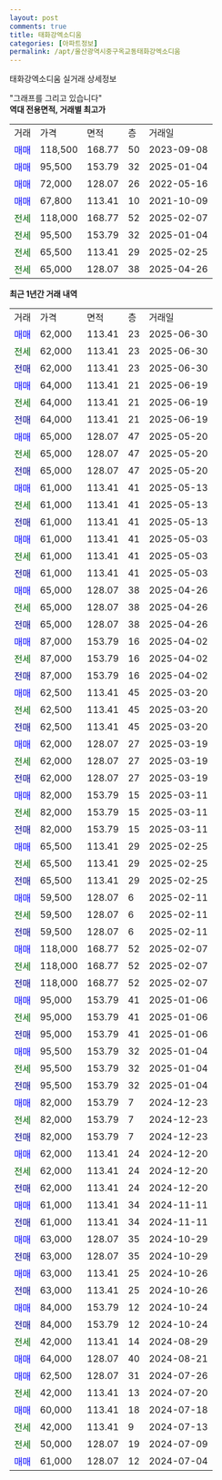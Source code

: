 ```yaml
---
layout: post
comments: true
title: 태화강엑소디움
categories: [아파트정보]
permalink: /apt/울산광역시중구옥교동태화강엑소디움
---
```


태화강엑소디움 실거래 상세정보

<script type="text/javascript">
  google.charts.load('current', {'packages':['line', 'corechart']});
  google.charts.setOnLoadCallback(drawChart);

  function drawChart() {
    var data = new google.visualization.DataTable();
    data.addColumn('date', '거래일');
    data.addColumn('number', "매매");
    data.addColumn('number', "전세");
    data.addColumn('number', "전매");

    data.addRows([[new Date(Date.parse("2025-06-30")), 62000, null, null], [new Date(Date.parse("2025-06-30")), null, 62000, null], [new Date(Date.parse("2025-06-30")), null, null, 62000], [new Date(Date.parse("2025-06-19")), 64000, null, null], [new Date(Date.parse("2025-06-19")), null, 64000, null], [new Date(Date.parse("2025-06-19")), null, null, 64000], [new Date(Date.parse("2025-05-20")), 65000, null, null], [new Date(Date.parse("2025-05-20")), null, 65000, null], [new Date(Date.parse("2025-05-20")), null, null, 65000], [new Date(Date.parse("2025-05-13")), 61000, null, null], [new Date(Date.parse("2025-05-13")), null, 61000, null], [new Date(Date.parse("2025-05-13")), null, null, 61000], [new Date(Date.parse("2025-05-03")), 61000, null, null], [new Date(Date.parse("2025-05-03")), null, 61000, null], [new Date(Date.parse("2025-05-03")), null, null, 61000], [new Date(Date.parse("2025-04-26")), 65000, null, null], [new Date(Date.parse("2025-04-26")), null, 65000, null], [new Date(Date.parse("2025-04-26")), null, null, 65000], [new Date(Date.parse("2025-04-02")), 87000, null, null], [new Date(Date.parse("2025-04-02")), null, 87000, null], [new Date(Date.parse("2025-04-02")), null, null, 87000], [new Date(Date.parse("2025-03-20")), 62500, null, null], [new Date(Date.parse("2025-03-20")), null, 62500, null], [new Date(Date.parse("2025-03-20")), null, null, 62500], [new Date(Date.parse("2025-03-19")), 62000, null, null], [new Date(Date.parse("2025-03-19")), null, 62000, null], [new Date(Date.parse("2025-03-19")), null, null, 62000], [new Date(Date.parse("2025-03-11")), 82000, null, null], [new Date(Date.parse("2025-03-11")), null, 82000, null], [new Date(Date.parse("2025-03-11")), null, null, 82000], [new Date(Date.parse("2025-02-25")), 65500, null, null], [new Date(Date.parse("2025-02-25")), null, 65500, null], [new Date(Date.parse("2025-02-25")), null, null, 65500], [new Date(Date.parse("2025-02-11")), 59500, null, null], [new Date(Date.parse("2025-02-11")), null, 59500, null], [new Date(Date.parse("2025-02-11")), null, null, 59500], [new Date(Date.parse("2025-02-07")), 118000, null, null], [new Date(Date.parse("2025-02-07")), null, 118000, null], [new Date(Date.parse("2025-02-07")), null, null, 118000], [new Date(Date.parse("2025-01-06")), 95000, null, null], [new Date(Date.parse("2025-01-06")), null, 95000, null], [new Date(Date.parse("2025-01-06")), null, null, 95000], [new Date(Date.parse("2025-01-04")), 95500, null, null], [new Date(Date.parse("2025-01-04")), null, 95500, null], [new Date(Date.parse("2025-01-04")), null, null, 95500], [new Date(Date.parse("2024-12-23")), 82000, null, null], [new Date(Date.parse("2024-12-23")), null, 82000, null], [new Date(Date.parse("2024-12-23")), null, null, 82000], [new Date(Date.parse("2024-12-20")), 62000, null, null], [new Date(Date.parse("2024-12-20")), null, 62000, null], [new Date(Date.parse("2024-12-20")), null, null, 62000], [new Date(Date.parse("2024-11-11")), 61000, null, null], [new Date(Date.parse("2024-11-11")), null, null, 61000], [new Date(Date.parse("2024-10-29")), 63000, null, null], [new Date(Date.parse("2024-10-29")), null, null, 63000], [new Date(Date.parse("2024-10-26")), 63000, null, null], [new Date(Date.parse("2024-10-26")), null, null, 63000], [new Date(Date.parse("2024-10-24")), 84000, null, null], [new Date(Date.parse("2024-10-24")), null, null, 84000], [new Date(Date.parse("2024-08-29")), null, 42000, null], [new Date(Date.parse("2024-08-21")), 64000, null, null], [new Date(Date.parse("2024-07-26")), 62500, null, null], [new Date(Date.parse("2024-07-20")), null, 42000, null], [new Date(Date.parse("2024-07-18")), 60000, null, null], [new Date(Date.parse("2024-07-13")), null, 42000, null], [new Date(Date.parse("2024-07-09")), null, 50000, null], [new Date(Date.parse("2024-07-04")), 61000, null, null]]);

    var options = {
      hAxis: {
        format: 'yyyy/MM/dd'
      },    
      lineWidth: 0,
      pointsVisible: true,    
      title: '최근 1년간 유형별 실거래가 분포',
      legend: { position: 'bottom' }
    };

    var formatter = new google.visualization.NumberFormat({pattern:'###,###'} );
    formatter.format(data, 1);
    formatter.format(data, 2);
    
    setTimeout(function() {
        var chart = new google.visualization.LineChart(document.getElementById('columnchart_material'));
        chart.draw(data, (options));
        document.getElementById('loading').style.display = 'none';
    }, 200);
  }
</script>


<div id="loading" style="z-index:20; display: block; margin-left: 0px">"그래프를 그리고 있습니다"</div>
<div id="columnchart_material" style="width: 95%; margin-left: 0px; display: block"></div>
<!-- contents start -->
<b>역대 전용면적, 거래별 최고가</b>
<table class="sortable">
    <tr>
      <td>거래</td>
      <td>가격</td>
      <td>면적</td>
      <td>층</td>
      <td>거래일</td>
    </tr>
        <tr>
          <td><a style="color: blue">매매</a></td>
          <td>118,500</td>
          <td>168.77</td>
          <td>50</td>
          <td>2023-09-08</td>
        </tr>            <tr>
          <td><a style="color: blue">매매</a></td>
          <td>95,500</td>
          <td>153.79</td>
          <td>32</td>
          <td>2025-01-04</td>
        </tr>            <tr>
          <td><a style="color: blue">매매</a></td>
          <td>72,000</td>
          <td>128.07</td>
          <td>26</td>
          <td>2022-05-16</td>
        </tr>            <tr>
          <td><a style="color: blue">매매</a></td>
          <td>67,800</td>
          <td>113.41</td>
          <td>10</td>
          <td>2021-10-09</td>
        </tr>        
        <tr>
              <td><a style="color: darkgreen">전세</a></td>
              <td>118,000</td>
              <td>168.77</td>
              <td>52</td>
              <td>2025-02-07</td>
            </tr>            <tr>
              <td><a style="color: darkgreen">전세</a></td>
              <td>95,500</td>
              <td>153.79</td>
              <td>32</td>
              <td>2025-01-04</td>
            </tr>            <tr>
              <td><a style="color: darkgreen">전세</a></td>
              <td>65,500</td>
              <td>113.41</td>
              <td>29</td>
              <td>2025-02-25</td>
            </tr>            <tr>
              <td><a style="color: darkgreen">전세</a></td>
              <td>65,000</td>
              <td>128.07</td>
              <td>38</td>
              <td>2025-04-26</td>
            </tr>        
    
</table>

<b>최근 1년간 거래 내역</b>

<table class="sortable">
    <tr>
      <td>거래</td>
      <td>가격</td>
      <td>면적</td>
      <td>층</td>
      <td>거래일</td>
    </tr>
    <tr>
      <td><a style="color: blue">매매</a></td>
      <td>62,000</td>
      <td>113.41</td>
      <td>23</td>
      <td>2025-06-30</td>
    </tr>          <tr>
      <td><a style="color: darkgreen">전세</a></td>
      <td>62,000</td>
      <td>113.41</td>
      <td>23</td>
      <td>2025-06-30</td>
    </tr>          <tr>
      <td><a style="color: darkblue">전매</a></td>
      <td>62,000</td>
      <td>113.41</td>
      <td>23</td>
      <td>2025-06-30</td>
    </tr>          <tr>
      <td><a style="color: blue">매매</a></td>
      <td>64,000</td>
      <td>113.41</td>
      <td>21</td>
      <td>2025-06-19</td>
    </tr>          <tr>
      <td><a style="color: darkgreen">전세</a></td>
      <td>64,000</td>
      <td>113.41</td>
      <td>21</td>
      <td>2025-06-19</td>
    </tr>          <tr>
      <td><a style="color: darkblue">전매</a></td>
      <td>64,000</td>
      <td>113.41</td>
      <td>21</td>
      <td>2025-06-19</td>
    </tr>          <tr>
      <td><a style="color: blue">매매</a></td>
      <td>65,000</td>
      <td>128.07</td>
      <td>47</td>
      <td>2025-05-20</td>
    </tr>          <tr>
      <td><a style="color: darkgreen">전세</a></td>
      <td>65,000</td>
      <td>128.07</td>
      <td>47</td>
      <td>2025-05-20</td>
    </tr>          <tr>
      <td><a style="color: darkblue">전매</a></td>
      <td>65,000</td>
      <td>128.07</td>
      <td>47</td>
      <td>2025-05-20</td>
    </tr>          <tr>
      <td><a style="color: blue">매매</a></td>
      <td>61,000</td>
      <td>113.41</td>
      <td>41</td>
      <td>2025-05-13</td>
    </tr>          <tr>
      <td><a style="color: darkgreen">전세</a></td>
      <td>61,000</td>
      <td>113.41</td>
      <td>41</td>
      <td>2025-05-13</td>
    </tr>          <tr>
      <td><a style="color: darkblue">전매</a></td>
      <td>61,000</td>
      <td>113.41</td>
      <td>41</td>
      <td>2025-05-13</td>
    </tr>          <tr>
      <td><a style="color: blue">매매</a></td>
      <td>61,000</td>
      <td>113.41</td>
      <td>41</td>
      <td>2025-05-03</td>
    </tr>          <tr>
      <td><a style="color: darkgreen">전세</a></td>
      <td>61,000</td>
      <td>113.41</td>
      <td>41</td>
      <td>2025-05-03</td>
    </tr>          <tr>
      <td><a style="color: darkblue">전매</a></td>
      <td>61,000</td>
      <td>113.41</td>
      <td>41</td>
      <td>2025-05-03</td>
    </tr>          <tr>
      <td><a style="color: blue">매매</a></td>
      <td>65,000</td>
      <td>128.07</td>
      <td>38</td>
      <td>2025-04-26</td>
    </tr>          <tr>
      <td><a style="color: darkgreen">전세</a></td>
      <td>65,000</td>
      <td>128.07</td>
      <td>38</td>
      <td>2025-04-26</td>
    </tr>          <tr>
      <td><a style="color: darkblue">전매</a></td>
      <td>65,000</td>
      <td>128.07</td>
      <td>38</td>
      <td>2025-04-26</td>
    </tr>          <tr>
      <td><a style="color: blue">매매</a></td>
      <td>87,000</td>
      <td>153.79</td>
      <td>16</td>
      <td>2025-04-02</td>
    </tr>          <tr>
      <td><a style="color: darkgreen">전세</a></td>
      <td>87,000</td>
      <td>153.79</td>
      <td>16</td>
      <td>2025-04-02</td>
    </tr>          <tr>
      <td><a style="color: darkblue">전매</a></td>
      <td>87,000</td>
      <td>153.79</td>
      <td>16</td>
      <td>2025-04-02</td>
    </tr>          <tr>
      <td><a style="color: blue">매매</a></td>
      <td>62,500</td>
      <td>113.41</td>
      <td>45</td>
      <td>2025-03-20</td>
    </tr>          <tr>
      <td><a style="color: darkgreen">전세</a></td>
      <td>62,500</td>
      <td>113.41</td>
      <td>45</td>
      <td>2025-03-20</td>
    </tr>          <tr>
      <td><a style="color: darkblue">전매</a></td>
      <td>62,500</td>
      <td>113.41</td>
      <td>45</td>
      <td>2025-03-20</td>
    </tr>          <tr>
      <td><a style="color: blue">매매</a></td>
      <td>62,000</td>
      <td>128.07</td>
      <td>27</td>
      <td>2025-03-19</td>
    </tr>          <tr>
      <td><a style="color: darkgreen">전세</a></td>
      <td>62,000</td>
      <td>128.07</td>
      <td>27</td>
      <td>2025-03-19</td>
    </tr>          <tr>
      <td><a style="color: darkblue">전매</a></td>
      <td>62,000</td>
      <td>128.07</td>
      <td>27</td>
      <td>2025-03-19</td>
    </tr>          <tr>
      <td><a style="color: blue">매매</a></td>
      <td>82,000</td>
      <td>153.79</td>
      <td>15</td>
      <td>2025-03-11</td>
    </tr>          <tr>
      <td><a style="color: darkgreen">전세</a></td>
      <td>82,000</td>
      <td>153.79</td>
      <td>15</td>
      <td>2025-03-11</td>
    </tr>          <tr>
      <td><a style="color: darkblue">전매</a></td>
      <td>82,000</td>
      <td>153.79</td>
      <td>15</td>
      <td>2025-03-11</td>
    </tr>          <tr>
      <td><a style="color: blue">매매</a></td>
      <td>65,500</td>
      <td>113.41</td>
      <td>29</td>
      <td>2025-02-25</td>
    </tr>          <tr>
      <td><a style="color: darkgreen">전세</a></td>
      <td>65,500</td>
      <td>113.41</td>
      <td>29</td>
      <td>2025-02-25</td>
    </tr>          <tr>
      <td><a style="color: darkblue">전매</a></td>
      <td>65,500</td>
      <td>113.41</td>
      <td>29</td>
      <td>2025-02-25</td>
    </tr>          <tr>
      <td><a style="color: blue">매매</a></td>
      <td>59,500</td>
      <td>128.07</td>
      <td>6</td>
      <td>2025-02-11</td>
    </tr>          <tr>
      <td><a style="color: darkgreen">전세</a></td>
      <td>59,500</td>
      <td>128.07</td>
      <td>6</td>
      <td>2025-02-11</td>
    </tr>          <tr>
      <td><a style="color: darkblue">전매</a></td>
      <td>59,500</td>
      <td>128.07</td>
      <td>6</td>
      <td>2025-02-11</td>
    </tr>          <tr>
      <td><a style="color: blue">매매</a></td>
      <td>118,000</td>
      <td>168.77</td>
      <td>52</td>
      <td>2025-02-07</td>
    </tr>          <tr>
      <td><a style="color: darkgreen">전세</a></td>
      <td>118,000</td>
      <td>168.77</td>
      <td>52</td>
      <td>2025-02-07</td>
    </tr>          <tr>
      <td><a style="color: darkblue">전매</a></td>
      <td>118,000</td>
      <td>168.77</td>
      <td>52</td>
      <td>2025-02-07</td>
    </tr>          <tr>
      <td><a style="color: blue">매매</a></td>
      <td>95,000</td>
      <td>153.79</td>
      <td>41</td>
      <td>2025-01-06</td>
    </tr>          <tr>
      <td><a style="color: darkgreen">전세</a></td>
      <td>95,000</td>
      <td>153.79</td>
      <td>41</td>
      <td>2025-01-06</td>
    </tr>          <tr>
      <td><a style="color: darkblue">전매</a></td>
      <td>95,000</td>
      <td>153.79</td>
      <td>41</td>
      <td>2025-01-06</td>
    </tr>          <tr>
      <td><a style="color: blue">매매</a></td>
      <td>95,500</td>
      <td>153.79</td>
      <td>32</td>
      <td>2025-01-04</td>
    </tr>          <tr>
      <td><a style="color: darkgreen">전세</a></td>
      <td>95,500</td>
      <td>153.79</td>
      <td>32</td>
      <td>2025-01-04</td>
    </tr>          <tr>
      <td><a style="color: darkblue">전매</a></td>
      <td>95,500</td>
      <td>153.79</td>
      <td>32</td>
      <td>2025-01-04</td>
    </tr>          <tr>
      <td><a style="color: blue">매매</a></td>
      <td>82,000</td>
      <td>153.79</td>
      <td>7</td>
      <td>2024-12-23</td>
    </tr>          <tr>
      <td><a style="color: darkgreen">전세</a></td>
      <td>82,000</td>
      <td>153.79</td>
      <td>7</td>
      <td>2024-12-23</td>
    </tr>          <tr>
      <td><a style="color: darkblue">전매</a></td>
      <td>82,000</td>
      <td>153.79</td>
      <td>7</td>
      <td>2024-12-23</td>
    </tr>          <tr>
      <td><a style="color: blue">매매</a></td>
      <td>62,000</td>
      <td>113.41</td>
      <td>24</td>
      <td>2024-12-20</td>
    </tr>          <tr>
      <td><a style="color: darkgreen">전세</a></td>
      <td>62,000</td>
      <td>113.41</td>
      <td>24</td>
      <td>2024-12-20</td>
    </tr>          <tr>
      <td><a style="color: darkblue">전매</a></td>
      <td>62,000</td>
      <td>113.41</td>
      <td>24</td>
      <td>2024-12-20</td>
    </tr>          <tr>
      <td><a style="color: blue">매매</a></td>
      <td>61,000</td>
      <td>113.41</td>
      <td>34</td>
      <td>2024-11-11</td>
    </tr>          <tr>
      <td><a style="color: darkblue">전매</a></td>
      <td>61,000</td>
      <td>113.41</td>
      <td>34</td>
      <td>2024-11-11</td>
    </tr>          <tr>
      <td><a style="color: blue">매매</a></td>
      <td>63,000</td>
      <td>128.07</td>
      <td>35</td>
      <td>2024-10-29</td>
    </tr>          <tr>
      <td><a style="color: darkblue">전매</a></td>
      <td>63,000</td>
      <td>128.07</td>
      <td>35</td>
      <td>2024-10-29</td>
    </tr>          <tr>
      <td><a style="color: blue">매매</a></td>
      <td>63,000</td>
      <td>113.41</td>
      <td>25</td>
      <td>2024-10-26</td>
    </tr>          <tr>
      <td><a style="color: darkblue">전매</a></td>
      <td>63,000</td>
      <td>113.41</td>
      <td>25</td>
      <td>2024-10-26</td>
    </tr>          <tr>
      <td><a style="color: blue">매매</a></td>
      <td>84,000</td>
      <td>153.79</td>
      <td>12</td>
      <td>2024-10-24</td>
    </tr>          <tr>
      <td><a style="color: darkblue">전매</a></td>
      <td>84,000</td>
      <td>153.79</td>
      <td>12</td>
      <td>2024-10-24</td>
    </tr>          <tr>
      <td><a style="color: darkgreen">전세</a></td>
      <td>42,000</td>
      <td>113.41</td>
      <td>14</td>
      <td>2024-08-29</td>
    </tr>          <tr>
      <td><a style="color: blue">매매</a></td>
      <td>64,000</td>
      <td>128.07</td>
      <td>40</td>
      <td>2024-08-21</td>
    </tr>          <tr>
      <td><a style="color: blue">매매</a></td>
      <td>62,500</td>
      <td>128.07</td>
      <td>31</td>
      <td>2024-07-26</td>
    </tr>          <tr>
      <td><a style="color: darkgreen">전세</a></td>
      <td>42,000</td>
      <td>113.41</td>
      <td>13</td>
      <td>2024-07-20</td>
    </tr>          <tr>
      <td><a style="color: blue">매매</a></td>
      <td>60,000</td>
      <td>113.41</td>
      <td>18</td>
      <td>2024-07-18</td>
    </tr>          <tr>
      <td><a style="color: darkgreen">전세</a></td>
      <td>42,000</td>
      <td>113.41</td>
      <td>9</td>
      <td>2024-07-13</td>
    </tr>          <tr>
      <td><a style="color: darkgreen">전세</a></td>
      <td>50,000</td>
      <td>128.07</td>
      <td>19</td>
      <td>2024-07-09</td>
    </tr>          <tr>
      <td><a style="color: blue">매매</a></td>
      <td>61,000</td>
      <td>128.07</td>
      <td>12</td>
      <td>2024-07-04</td>
    </tr>      </table>
<!-- contents end -->    

